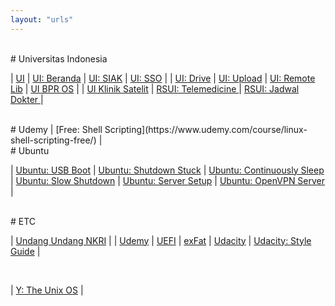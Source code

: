 ```yaml
---
layout: "urls"
---
```


<br>
# Universitas Indonesia

| [UI](https://ui.ac.id/) | [UI: Beranda](https://beranda.ui.ac.id/) | [UI: SIAK](https://academic.ui.ac.id/) | [UI: SSO](https://sso.ui.ac.id/) |
| [UI: Drive](https://drive.ui.ac.id/)     | [UI: Upload](http://upload.ui.ac.id/)  | [UI: Remote Lib](https://remote-lib.ui.ac.id/) | [UI BPR OS](https://scele.cs.ui.ac.id/mod/assign/view.php?id=68993) |
| [UI Klinik Satelit](https://reservasi.ehealth.co.id/) | [RSUI: Telemedicine  ](http://bit.ly/telemedicineRSUI) | [RSUI: Jadwal Dokter ](http://bit.ly/jadwaldokterRSUI) |

<br>
# Udemy
| [Free: Shell Scripting](https://www.udemy.com/course/linux-shell-scripting-free/) |

<br>
# Ubuntu

| [Ubuntu: USB Boot](https://ubuntu.com/tutorials/create-a-usb-stick-on-ubuntu) | [Ubuntu: Shutdown Stuck](https://askubuntu.com/questions/1029068/ubuntu-18-04-stuck-at-shutdown) | [Ubuntu: Continuously Sleep](https://unix.stackexchange.com/questions/25133/ubuntu-server-continuously-goes-to-sleep/)
| [Ubuntu: Slow Shutdown](https://medium.com/@sbyang/slow-shut-down-of-ubuntu-18-04-e5fcc31255e2) | [Ubuntu: Server Setup](https://www.digitalocean.com/community/tutorials/initial-server-setup-with-ubuntu-20-04) | [Ubuntu: OpenVPN Server](https://www.digitalocean.com/community/tutorials/how-to-set-up-and-configure-an-openvpn-server-on-ubuntu-20-04) |

<br>
# ETC

| [Undang Undang NKRI](https://uu.vlsm.org/) |
| [Udemy](https://www.udemy.com/) | [UEFI](https://www.howtogeek.com/56958/htg-explains-how-uefi-will-replace-the-bios/) | [exFat](https://itsfoss.com/mount-exfat/) | 
[Udacity](https://www.udacity.com/) | [Udacity: Style Guide](https://udacity.github.io/frontend-nanodegree-styleguide/) |

<br>

| [Y: The Unix OS](https://www.youtube.com/watch?v=tc4ROCJYbm0) |

